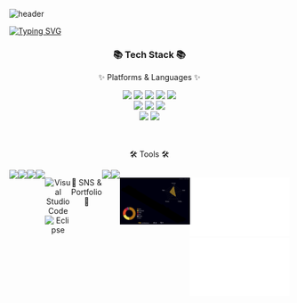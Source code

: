 

![header](https://capsule-render.vercel.app/api?type=waving&color=6994CDEE&text=&animation=twinkling&height=80)

[![Typing SVG](https://readme-typing-svg.demolab.com?font=Alkatra&weight=500&size=45&duration=3000&pause=5&color=6994CDEE&center=false&vCenter=false&multiline=true&repeat=true&width=1000&height=100&lines=Welcome+to+SSong's+GitHub!👋)](https://git.io/typing-svg)

<div align="center">



<!-- [![SSong's GitHub stats](https://github-readme-stats.vercel.app/api?username=SSONG&show_icons=true&include_all_commits=true&theme=radical&hide_border=true&count_private=true)](https://github.com/seawooya/github-readme-stats) -->
  
<!-- ## 💻 CODING RECORD 💻
//<div style="display:flex; flex-direction:row;">
   // <a href="https://ssong-sh.tistory.com">
        <img src="https://img.shields.io/badge/Tistory-000000?style=for-the-badge&logo=Tistory&logoColor=white"> 
    </a>
  
 [![Tistory's Card](https://github-readme-tistory-card.vercel.app/api?name=ssong-sh&theme=default)](https://ssong-sh.tistory.com)
</div><br>-->
  



<h3>📚 Tech Stack 📚</h3>
<p>✨ Platforms & Languages ✨</p>

<div align=center> 

 <img src="https://img.shields.io/badge/java-007396?style=for-the-badge&logo=java&logoColor=white"> 
 <img src="https://img.shields.io/badge/spring-6DB33F?style=for-the-badge&logo=spring&logoColor=white"> 
  <img src="https://img.shields.io/badge/html5-E34F26?style=for-the-badge&logo=html5&logoColor=white"> 
  <img src="https://img.shields.io/badge/css-1572B6?style=for-the-badge&logo=css3&logoColor=white"> 
  <img src="https://img.shields.io/badge/javascript-F7DF1E?style=for-the-badge&logo=javascript&logoColor=black"> 
  <br>


<img src="https://img.shields.io/badge/oracle-F80000?style=for-the-badge&logo=oracle&logoColor=white">
<img src="https://img.shields.io/badge/mysql-4479A1?style=for-the-badge&logo=mysql&logoColor=white">
<img src="https://img.shields.io/badge/mariaDB-003545?style=for-the-badge&logo=mariaDB&logoColor=white">
  <br>

   <img src="https://img.shields.io/badge/jquery-%230769AD.svg?style=for-the-badge&logo=jquery&logoColor=white">
<img src="https://img.shields.io/badge/bootstrap-%238511FA.svg?style=for-the-badge&logo=bootstrap&logoColor=white">

<br>
<br>
<br>

<div align=center>
	<p>🛠 Tools 🛠</p>
</div>
<div style="display:flex; flex-direction:row;">
  <img src="https://img.shields.io/badge/amazonaws-232F3E?style=for-the-badge&logo=amazonaws&logoColor=white">
 <img src="https://img.shields.io/badge/apache tomcat-F8DC75?style=for-the-badge&logo=apachetomcat&logoColor=white">
  
<img src="https://img.shields.io/badge/git-%23F05033.svg?style=for-the-badge&logo=git&logoColor=white">
 <img src="https://img.shields.io/badge/github-%23121011.svg?style=for-the-badge&logo=github&logoColor=white">

<div>

 ![Visual Studio Code](https://img.shields.io/badge/Visual%20Studio%20Code-0078d7.svg?style=for-the-badge&logo=visual-studio-code&logoColor=white)
 ![Eclipse](https://img.shields.io/badge/Eclipse-FE7A16.svg?style=for-the-badge&logo=Eclipse&logoColor=white)

</div>

<br>
<br>

<div align=center>
	<p>🎨 SNS & Portfolio 🎨</p>
</div>
<div style="display:flex; flex-direction:row;">
    <a href="mailto:tjdgp0817@gmail.com">
        <img src="https://img.shields.io/badge/Gmail-EA4335?style=for-the-badge&logo=Gmail&logoColor=white"> 
    </a>
  <a href="https://www.notion.so/songseonghye">
		<img src="https://img.shields.io/badge/Notion-000000?style=for-the-badge&logo=Notion&logoColor=white" />
	</a>
</div>

![](profile-3d-contrib/profile-night-rainbow.svg)


<br>
<br>


![](https://github.com/SSong-sh/github-stats-transparent/blob/output/generated/languages.svg)
![](https://github.com/SSong-sh/github-stats-transparent/blob/output/generated/overview.svg)
